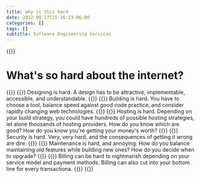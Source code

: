 ```yaml
---
title: why is this hard
date: 2022-09-27T15:26:23-06:00
categories: []
tags: []
subtitle: Software Engineering Services
---
```


{{<question question="What's hard?" answer="The internet.">}}

# What's so hard about the internet?


{{<cardlist>}}
    {{<card title="Designing"  icon="geometry">}}
    Designing is hard. A design has to be attractive, implementable, accessible, and understandable.
    {{</card>}}
    {{<card title="Building"  icon="hammer">}}
    Building is hard. You have to choose a tool, balance speed against good code practice, and consider rapidly changing web technologies.
    {{</card>}}
    {{<card title="Hosting"  icon="server">}}
    Hosting is hard. Depending on your build strategy, you could have hundreds of possible hosting strategies, let alone thousands of hosting providers. How do you know which are good? How do you know you're getting your money's worth?
    {{</card>}}
    {{<card title="Securing"  icon="shield-lock">}}
    Security is hard. Very, very hard, and the consequences of getting it wrong are dire.
    {{</card>}}
    {{<card title="Maintaining"  icon="bandage">}}
    Maintenance is hard, and annoying. How do you balance maintaining old features while building new ones? How do you decide when to upgrade?
    {{</card>}}
    {{<card title="Billing"  icon="receipt">}}
    Billing can be hard to nightmarish depending on your service model and payment methods. Billing can also cut into your bottom line for every transactiona.
    {{</card>}}
{{</cardlist>}}
